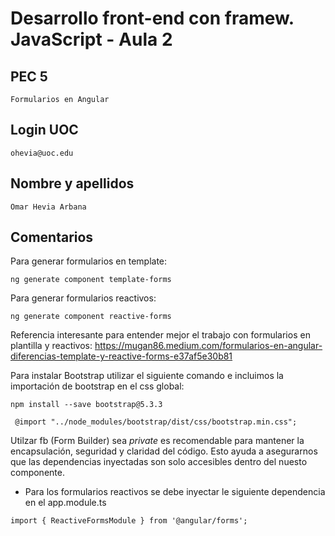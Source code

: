 # **Desarrollo front-end con framew. JavaScript - Aula 2**

## PEC 5

```text
Formularios en Angular
```

## Login UOC

```text
ohevia@uoc.edu
```

## Nombre y apellidos  

```text
Omar Hevia Arbana
```

## Comentarios

Para generar formularios en template:


```text
ng generate component template-forms
```

Para generar formularios reactivos:

```text
ng generate component reactive-forms
```

Referencia interesante para entender mejor el trabajo con formularios en plantilla y reactivos:
https://mugan86.medium.com/formularios-en-angular-diferencias-template-y-reactive-forms-e37af5e30b81

Para instalar Bootstrap utilizar el siguiente comando e incluimos la importación de bootstrap en el css global:
  
```text
npm install --save bootstrap@5.3.3
```

```text
 @import "../node_modules/bootstrap/dist/css/bootstrap.min.css";
```

Utilzar fb (Form Builder) sea *private* es recomendable para mantener la encapsulación, seguridad y claridad del código. Esto ayuda a asegurarnos que las dependencias inyectadas son solo accesibles dentro del nuesto componente.

- Para los formularios reactivos se debe inyectar le siguiente dependencia en el app.module.ts
 ```text
 import { ReactiveFormsModule } from '@angular/forms';
 ```